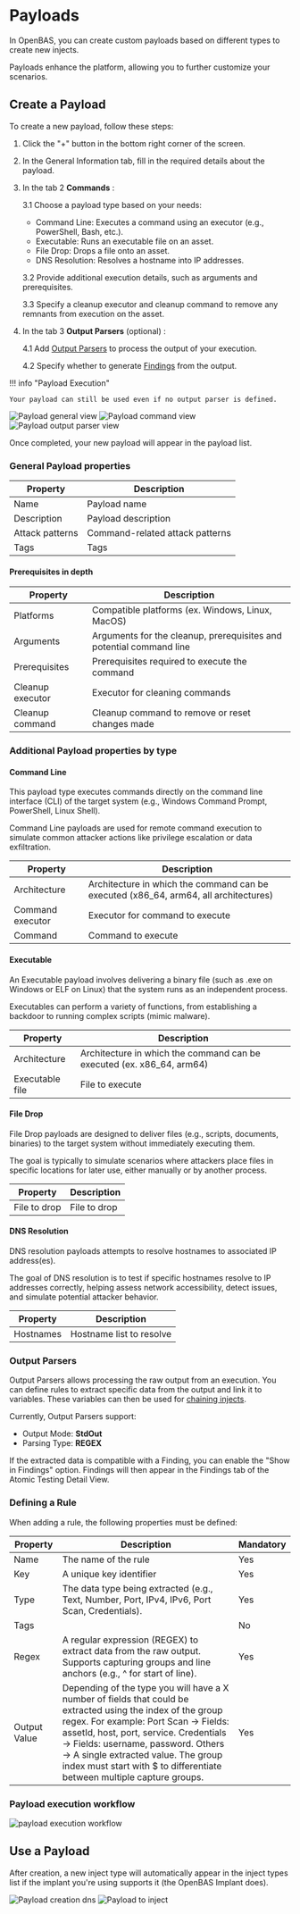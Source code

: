 # Payloads

In OpenBAS, you can create custom payloads based on different types to create new injects.

Payloads enhance the platform, allowing you to further customize your scenarios.

## Create a Payload

To create a new payload, follow these steps:

1. Click the "+" button in the bottom right corner of the screen.

2. In the General Information tab, fill in the required details about the payload.

3. In the tab 2 **Commands** :

   3.1 Choose a payload type based on your needs:

    * Command Line: Executes a command using an executor (e.g., PowerShell, Bash, etc.).
    * Executable: Runs an executable file on an asset.
    * File Drop: Drops a file onto an asset.
    * DNS Resolution: Resolves a hostname into IP addresses.

   3.2 Provide additional execution details, such as arguments and prerequisites.

   3.3 Specify a cleanup executor and cleanup command to remove any remnants from execution on the asset.

4. In the tab 3 **Output Parsers** (optional) :

   4.1 Add [Output Parsers](#output-parsers) to process the output of your execution.

   4.2 Specify whether to generate [Findings](../findings.md) from the output.

!!! info "Payload Execution"

    Your payload can still be used even if no output parser is defined.

![Payload general view](assets/payload-general-view.png)
![Payload command view](assets/payload-command-view.png)
![Payload output parser view](assets/payload-output-parser-view.png)

Once completed, your new payload will appear in the payload list.

### General Payload properties

| Property        | Description                     |
|-----------------|---------------------------------|
| Name            | Payload name                    |
| Description     | Payload description             |
| Attack patterns | Command-related attack patterns |
| Tags            | Tags                            |

#### Prerequisites in depth

| Property         | Description                                                         |
|------------------|---------------------------------------------------------------------|
| Platforms        | Compatible platforms (ex. Windows, Linux, MacOS)                    | 
| Arguments        | Arguments for the cleanup, prerequisites and potential command line |                                                                                                                                                                                                                                         |
| Prerequisites    | Prerequisites required to execute the command                       |                                                                                                                                                                                                                      |
| Cleanup executor | Executor for cleaning commands                                      |                                     |
| Cleanup command  | Cleanup command to remove or reset changes made                     |                    

### Additional Payload properties by type

#### Command Line

This payload type executes commands directly on the command line interface (CLI) of the target system
(e.g., Windows Command Prompt, PowerShell, Linux Shell).

Command Line payloads are used for remote command execution to simulate common attacker actions like privilege
escalation or data exfiltration.

| Property         | Description                                                                          |
|------------------|--------------------------------------------------------------------------------------|
| Architecture     | Architecture in which the command can be executed (x86_64, arm64, all architectures) |
| Command executor | Executor for command to execute                                                      |
| Command          | Command to execute                                                                   |

#### Executable

An Executable payload involves delivering a binary file (such as .exe on Windows or ELF on Linux) that the system runs
as an independent process.

Executables can perform a variety of functions, from establishing a backdoor to running complex scripts (mimic malware).

| Property        | Description                                                           |
|-----------------|-----------------------------------------------------------------------|
| Architecture    | Architecture in which the command can be executed (ex. x86_64, arm64) |
| Executable file | File to execute                                                       |

#### File Drop

File Drop payloads are designed to deliver files (e.g., scripts, documents, binaries) to the target system without
immediately executing them.

The goal is typically to simulate scenarios where attackers place files in specific locations for later use, either
manually or by another process.

| Property     | Description  |
|--------------|--------------|
| File to drop | File to drop |

#### DNS Resolution

DNS resolution payloads attempts to resolve hostnames to associated IP address(es).

The goal of DNS resolution is to test if specific hostnames resolve to IP addresses correctly, helping assess network
accessibility, detect issues, and simulate potential attacker behavior.

| Property  | Description              |
|-----------|--------------------------|
| Hostnames | Hostname list to resolve |

### Output Parsers

Output Parsers allows processing the raw output from an execution. You can define rules to extract specific data from
the output and link it to variables.
These variables can then be used for [chaining injects](../injects.md/#conditional-execution-of-injects).

Currently, Output Parsers support:

* Output Mode: **StdOut**
* Parsing Type: **REGEX**

If the extracted data is compatible with a Finding, you can enable the "Show in Findings" option. Findings will then
appear in the Findings tab of the Atomic Testing Detail View.

### Defining a Rule

When adding a rule, the following properties must be defined:

| Property     | Description                                                                                                                                                                                                                                                                                                                                          | Mandatory |
|--------------|------------------------------------------------------------------------------------------------------------------------------------------------------------------------------------------------------------------------------------------------------------------------------------------------------------------------------------------------------|-----------|
| Name         | The name of the rule                                                                                                                                                                                                                                                                                                                                 | Yes       |
| Key          | A unique key identifier                                                                                                                                                                                                                                                                                                                              | Yes       |
| Type         | The data type being extracted (e.g., Text, Number, Port, IPv4, IPv6, Port Scan, Credentials).                                                                                                                                                                                                                                                        | Yes       |
| Tags         |                                                                                                                                                                                                                                                                                                                                                      | No        |
| Regex        | A regular expression (REGEX) to extract data from the raw output. Supports capturing groups and line anchors (e.g., ^ for start of line).                                                                                                                                                                                                            | Yes       |
| Output Value | Depending of the type you will have a X number of fields that could be extracted using the index of the group regex. For example: Port Scan → Fields: assetId, host, port, service. Credentials → Fields: username, password. Others → A single extracted value. The group index must start with $ to differentiate between multiple capture groups. | Yes       |

### Payload execution workflow

![payload execution workflow](assets/payload-execution-workflow.png)

## Use a Payload

After creation, a new inject type will automatically appear in the inject types list if the implant you're using
supports it (the OpenBAS Implant does).

![Payload creation dns](assets/payload-creation-dns.png)
![Payload to inject](assets/payload-to-inject.png)

